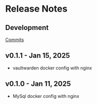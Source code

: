 # Release Notes

## Development

[Commits](https://github.com/meetshashank007/Docker_Stack)

## v0.1.1 - Jan 15, 2025
- vaultwarden docker config with nginx
## v0.1.0 - Jan 11, 2025
- MySql docker config with nginx